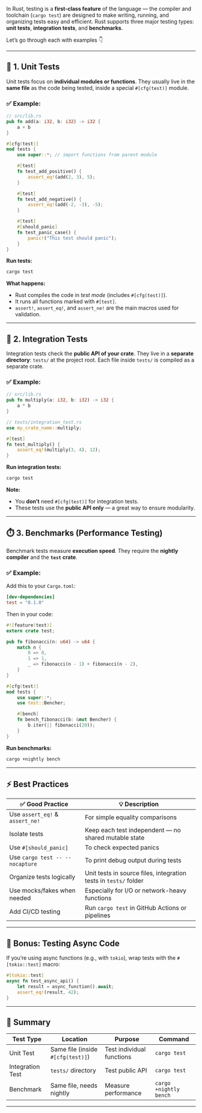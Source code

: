 In Rust, testing is a **first-class feature** of the language — the compiler and toolchain (`cargo test`) are designed to make writing, running, and organizing tests easy and efficient. Rust supports three major testing types: **unit tests**, **integration tests**, and **benchmarks**.

Let’s go through each with examples 👇

---

## 🧩 1. Unit Tests

Unit tests focus on **individual modules or functions**. They usually live in the **same file** as the code being tested, inside a special `#[cfg(test)]` module.

### ✅ Example:

```rust
// src/lib.rs
pub fn add(a: i32, b: i32) -> i32 {
    a + b
}

#[cfg(test)]
mod tests {
    use super::*; // import functions from parent module

    #[test]
    fn test_add_positive() {
        assert_eq!(add(2, 3), 5);
    }

    #[test]
    fn test_add_negative() {
        assert_eq!(add(-2, -3), -5);
    }

    #[test]
    #[should_panic]
    fn test_panic_case() {
        panic!("This test should panic");
    }
}
```

**Run tests:**

```bash
cargo test
```

**What happens:**

* Rust compiles the code in *test mode* (includes `#[cfg(test)]`).
* It runs all functions marked with `#[test]`.
* `assert!`, `assert_eq!`, and `assert_ne!` are the main macros used for validation.

---

## 🧠 2. Integration Tests

Integration tests check the **public API of your crate**.
They live in a **separate directory**: `tests/` at the project root.
Each file inside `tests/` is compiled as a separate crate.

### ✅ Example:

```rust
// src/lib.rs
pub fn multiply(a: i32, b: i32) -> i32 {
    a * b
}
```

```rust
// tests/integration_test.rs
use my_crate_name::multiply;

#[test]
fn test_multiply() {
    assert_eq!(multiply(3, 4), 12);
}
```

**Run integration tests:**

```bash
cargo test
```

**Note:**

* You **don’t** need `#[cfg(test)]` for integration tests.
* These tests use the **public API only** — a great way to ensure modularity.

---

## ⏱️ 3. Benchmarks (Performance Testing)

Benchmark tests measure **execution speed**.
They require the **nightly compiler** and the **`test` crate**.

### ✅ Example:

Add this to your `Cargo.toml`:

```toml
[dev-dependencies]
test = "0.1.0"
```

Then in your code:

```rust
#![feature(test)]
extern crate test;

pub fn fibonacci(n: u64) -> u64 {
    match n {
        0 => 0,
        1 => 1,
        _ => fibonacci(n - 1) + fibonacci(n - 2),
    }
}

#[cfg(test)]
mod tests {
    use super::*;
    use test::Bencher;

    #[bench]
    fn bench_fibonacci(b: &mut Bencher) {
        b.iter(|| fibonacci(20));
    }
}
```

**Run benchmarks:**

```bash
cargo +nightly bench
```

---

## ⚡ Best Practices

| ✅ Good Practice                 | 💡 Description                                                   |
| ------------------------------- | ---------------------------------------------------------------- |
| Use `assert_eq!` & `assert_ne!` | For simple equality comparisons                                  |
| Isolate tests                   | Keep each test independent — no shared mutable state             |
| Use `#[should_panic]`           | To check expected panics                                         |
| Use `cargo test -- --nocapture` | To print debug output during tests                               |
| Organize tests logically        | Unit tests in source files, integration tests in `tests/` folder |
| Use mocks/fakes when needed     | Especially for I/O or network-heavy functions                    |
| Add CI/CD testing               | Run `cargo test` in GitHub Actions or pipelines                  |

---

## 🧰 Bonus: Testing Async Code

If you’re using async functions (e.g., with `tokio`), wrap tests with the `#[tokio::test]` macro:

```rust
#[tokio::test]
async fn test_async_api() {
    let result = async_function().await;
    assert_eq!(result, 42);
}
```

---

## 🏁 Summary

| Test Type        | Location                          | Purpose                   | Command                |
| ---------------- | --------------------------------- | ------------------------- | ---------------------- |
| Unit Test        | Same file (inside `#[cfg(test)]`) | Test individual functions | `cargo test`           |
| Integration Test | `tests/` directory                | Test public API           | `cargo test`           |
| Benchmark        | Same file, needs nightly          | Measure performance       | `cargo +nightly bench` |

---
